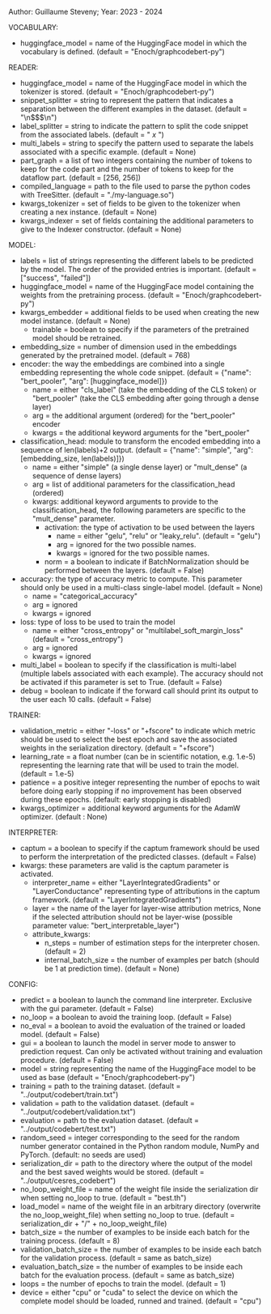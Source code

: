 Author: Guillaume Steveny; 
Year: 2023 - 2024

VOCABULARY:
- huggingface_model = name of the HuggingFace model in which the vocabulary is defined. (default = "Enoch/graphcodebert-py")

READER:
- huggingface_model = name of the HuggingFace model in which the tokenizer is stored. (default = "Enoch/graphcodebert-py")
- snippet_splitter = string to represent the pattern that indicates a separation between the different examples in the dataset. (default = "\n$$$\n")
- label_splitter = string to indicate the pattern to split the code snippet from the associated labels. (default = " $x$ ")
- multi_labels = string to specify the pattern used to separate the labels associated with a specific example. (default = None)
- part_graph = a list of two integers containing the number of tokens to keep for the code part and the number of tokens to keep for the dataflow part. (default = \[256, 256\])
- compiled_language = path to the file used to parse the python codes with TreeSitter. (default = "./my-language.so")
- kwargs_tokenizer = set of fields to be given to the tokenizer when creating a nex instance. (default = None)
- kwargs_indexer = set of fields containing the additional parameters to give to the Indexer constructor. (default = None)

MODEL:
- labels = list of strings representing the different labels to be predicted by the model. The order of the provided entries is important. (default = \["success", "failed"\])
- huggingface_model = name of the HuggingFace model containing the weights from the pretraining process. (default = "Enoch/graphcodebert-py")
- kwargs_embedder = additional fields to be used when creating the new model instance. (default = None)
  - trainable = boolean to specify if the parameters of the pretrained model should be retrained.
- embedding_size = number of dimension used in the embeddings generated by the pretrained model. (default = 768)
- encoder: the way the embeddings are combined into a single embedding representing the whole code snippet. (default = {"name": "bert_pooler", "arg": \[huggingface_model\]})
  - name = either "cls_label" (take the embedding of the CLS token) or "bert_pooler" (take the CLS embedding after going through a dense layer)
  - arg = the additional argument (ordered) for the "bert_pooler" encoder
  - kwargs = the additional keyword arguments for the "bert_pooler"
- classification_head: module to transform the encoded embedding into a sequence of len(labels)+2 output. (default = {"name": "simple", "arg": \[embedding_size, len(labels)\]})
  - name = either "simple" (a single dense layer) or "mult_dense" (a sequence of dense layers)
  - arg = list of additional parameters for the classification_head (ordered)
  - kwargs: additional keyword arguments to provide to the classification_head, the following parameters are specific to the "mult_dense" parameter.
    - activation: the type of activation to be used between the layers
      - name = either "gelu", "relu" or "leaky_relu". (default = "gelu")
      - arg = ignored for the two possible names.
      - kwargs = ignored for the two possible names.
    - norm = a boolean to indicate if BatchNormalization should be performed between the layers. (default = False)
- accuracy: the type of accuracy metric to compute. This parameter should only be used in a multi-class single-label model. (default = None)
  - name = "categorical_accuracy"
  - arg = ignored
  - kwargs = ignored
- loss: type of loss to be used to train the model
  - name = either "cross_entropy" or "multilabel_soft_margin_loss" (default = "cross_entropy")
  - arg = ignored
  - kwargs = ignored
- multi_label = boolean to specify if the classification is multi-label (multiple labels associated with each example). The accuracy should not be activated if this parameter is set to True. (default = False)
- debug = boolean to indicate if the forward call should print its output to the user each 10 calls. (default = False)

TRAINER:
- validation_metric = either "-loss" or "+fscore" to indicate which metric should be used to select the best epoch and save the associated weights in the serialization directory. (default = "+fscore")
- learning_rate = a float number (can be in scientific notation, e.g. 1.e-5) representing the learning rate that will be used to train the model. (default = 1.e-5)
- patience = a positive integer representing the number of epochs to wait before doing early stopping if no improvement has been observed during these epochs. (default: early stopping is disabled)
- kwargs_optimizer = additional keyword arguments for the AdamW optimizer. (default : None)

INTERPRETER:
- captum = a boolean to specify if the captum framework should be used to perform the interpretation of the predicted classes. (default = False)
- kwargs: these parameters are valid is the captum parameter is activated.
  - interpreter_name = either "LayerIntegratedGradients" or "LayerConductance" representing type of attributions in the captum framework. (default = "LayerIntegratedGradients")
  - layer = the name of the layer for layer-wise attribution metrics, None if the selected attribution should not be layer-wise (possible parameter value: "bert_interpretable_layer")
  - attribute_kwargs:
    - n_steps = number of estimation steps for the interpreter chosen. (default = 2)
    - internal_batch_size = the number of examples per batch (should be 1 at prediction time). (default = None)

CONFIG:
- predict = a boolean to launch the command line interpreter. Exclusive with the gui parameter. (default = False)
- no_loop = a boolean to avoid the training loop. (default = False)
- no_eval = a boolean to avoid the evaluation of the trained or loaded model. (default = False)
- gui = a boolean to launch the model in server mode to answer to prediction request. Can only be activated without training and evaluation procedure. (default = False)
- model = string representing the name of the HuggingFace model to be used as base (default = "Enoch/graphcodebert-py")
- training = path to the training dataset. (default = "../output/codebert/train.txt")
- validation = path to the validation dataset. (default = "../output/codebert/validation.txt")
- evaluation = path to the evaluation dataset. (default = "../output/codebert/test.txt")
- random_seed = integer corresponding to the seed for the random number generator contained in the Python random module, NumPy and PyTorch. (default: no seeds are used)
- serialization_dir = path to the directory where the output of the model and the best saved weights would be stored. (default = "../output/cesres_codebert")
- no_loop_weight_file = name of the weight file inside the serialization dir when setting no_loop to true. (default = "best.th") 
- load_model = name of the weight file in an arbitrary directory (overwrite the no_loop_weight_file) when setting no_loop to true. (default = serialization_dir + "/" + no_loop_weight_file)
- batch_size = the number of examples to be inside each batch for the training process. (default = 8)
- validation_batch_size = the number of examples to be inside each batch for the validation process. (default = same as batch_size)
- evaluation_batch_size = the number of examples to be inside each batch for the evaluation process. (default = same as batch_size)
- loops = the number of epochs to train the model. (default = 1)
- device = either "cpu" or "cuda" to select the device on which the complete model should be loaded, runned and trained. (default = "cpu")